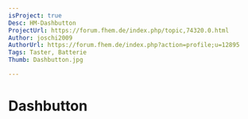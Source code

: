 ```yaml
---
isProject: true
Desc: HM-Dashbutton
ProjectUrl: https://forum.fhem.de/index.php/topic,74320.0.html
Author: joschi2009
AuthorUrl: https://forum.fhem.de/index.php?action=profile;u=12895
Tags: Taster, Batterie
Thumb: Dashbutton.jpg

---
```


# Dashbutton

